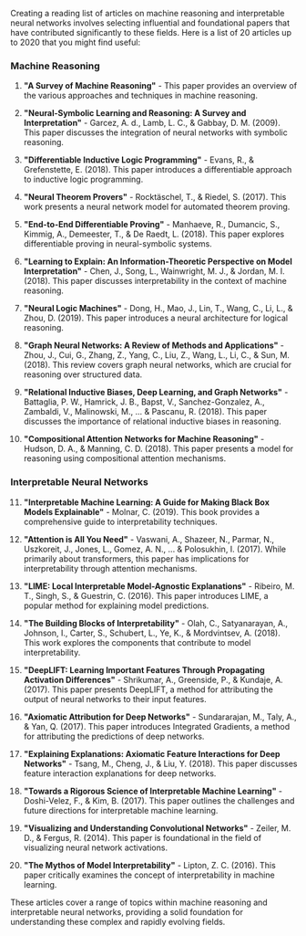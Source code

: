 Creating a reading list of articles on machine reasoning and interpretable neural networks involves selecting influential and foundational papers that have contributed significantly to these fields. Here is a list of 20 articles up to 2020 that you might find useful:

### Machine Reasoning

1. **"A Survey of Machine Reasoning"** - This paper provides an overview of the various approaches and techniques in machine reasoning.
   
2. **"Neural-Symbolic Learning and Reasoning: A Survey and Interpretation"** - Garcez, A. d., Lamb, L. C., & Gabbay, D. M. (2009). This paper discusses the integration of neural networks with symbolic reasoning.

3. **"Differentiable Inductive Logic Programming"** - Evans, R., & Grefenstette, E. (2018). This paper introduces a differentiable approach to inductive logic programming.

4. **"Neural Theorem Provers"** - Rocktäschel, T., & Riedel, S. (2017). This work presents a neural network model for automated theorem proving.

5. **"End-to-End Differentiable Proving"** - Manhaeve, R., Dumancic, S., Kimmig, A., Demeester, T., & De Raedt, L. (2018). This paper explores differentiable proving in neural-symbolic systems.

6. **"Learning to Explain: An Information-Theoretic Perspective on Model Interpretation"** - Chen, J., Song, L., Wainwright, M. J., & Jordan, M. I. (2018). This paper discusses interpretability in the context of machine reasoning.

7. **"Neural Logic Machines"** - Dong, H., Mao, J., Lin, T., Wang, C., Li, L., & Zhou, D. (2019). This paper introduces a neural architecture for logical reasoning.

8. **"Graph Neural Networks: A Review of Methods and Applications"** - Zhou, J., Cui, G., Zhang, Z., Yang, C., Liu, Z., Wang, L., Li, C., & Sun, M. (2018). This review covers graph neural networks, which are crucial for reasoning over structured data.

9. **"Relational Inductive Biases, Deep Learning, and Graph Networks"** - Battaglia, P. W., Hamrick, J. B., Bapst, V., Sanchez-Gonzalez, A., Zambaldi, V., Malinowski, M., ... & Pascanu, R. (2018). This paper discusses the importance of relational inductive biases in reasoning.

10. **"Compositional Attention Networks for Machine Reasoning"** - Hudson, D. A., & Manning, C. D. (2018). This paper presents a model for reasoning using compositional attention mechanisms.

### Interpretable Neural Networks

11. **"Interpretable Machine Learning: A Guide for Making Black Box Models Explainable"** - Molnar, C. (2019). This book provides a comprehensive guide to interpretability techniques.

12. **"Attention is All You Need"** - Vaswani, A., Shazeer, N., Parmar, N., Uszkoreit, J., Jones, L., Gomez, A. N., ... & Polosukhin, I. (2017). While primarily about transformers, this paper has implications for interpretability through attention mechanisms.

13. **"LIME: Local Interpretable Model-Agnostic Explanations"** - Ribeiro, M. T., Singh, S., & Guestrin, C. (2016). This paper introduces LIME, a popular method for explaining model predictions.

14. **"The Building Blocks of Interpretability"** - Olah, C., Satyanarayan, A., Johnson, I., Carter, S., Schubert, L., Ye, K., & Mordvintsev, A. (2018). This work explores the components that contribute to model interpretability.

15. **"DeepLIFT: Learning Important Features Through Propagating Activation Differences"** - Shrikumar, A., Greenside, P., & Kundaje, A. (2017). This paper presents DeepLIFT, a method for attributing the output of neural networks to their input features.

16. **"Axiomatic Attribution for Deep Networks"** - Sundararajan, M., Taly, A., & Yan, Q. (2017). This paper introduces Integrated Gradients, a method for attributing the predictions of deep networks.

17. **"Explaining Explanations: Axiomatic Feature Interactions for Deep Networks"** - Tsang, M., Cheng, J., & Liu, Y. (2018). This paper discusses feature interaction explanations for deep networks.

18. **"Towards a Rigorous Science of Interpretable Machine Learning"** - Doshi-Velez, F., & Kim, B. (2017). This paper outlines the challenges and future directions for interpretable machine learning.

19. **"Visualizing and Understanding Convolutional Networks"** - Zeiler, M. D., & Fergus, R. (2014). This paper is foundational in the field of visualizing neural network activations.

20. **"The Mythos of Model Interpretability"** - Lipton, Z. C. (2016). This paper critically examines the concept of interpretability in machine learning.

These articles cover a range of topics within machine reasoning and interpretable neural networks, providing a solid foundation for understanding these complex and rapidly evolving fields.